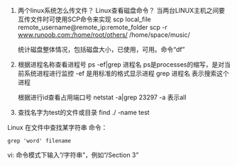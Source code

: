 1. 两个linux系统怎么传文件？ Linux查看磁盘命令？
    当两台LINUX主机之间要互传文件时可使用SCP命令来实现
    scp local_file remote_username@remote_ip:remote_folder 
    scp -r www.runoob.com:/home/root/others/ /home/space/music/

    统计磁盘整体情况，包括磁盘大小，已使用，可用。命令“df”

2. 根据进程名称查看进程号
    ps -ef|grep 进程名
    ps是processes的缩写，是对当前系统进程进行监控
    -ef 是用标准的格式显示进程
    grep 进程名 表示搜索这个进程


    根据进行id查看占用端口号
    netstat -a|grep 23297
    -a 表示all



3. 查找名字为test的文件或目录
    find ./ -name test


Linux 在文件中查找某字符串
命令：

    grep 'word' filename

vi:
    命令模式下输入“/字符串”，例如“/Section 3”
